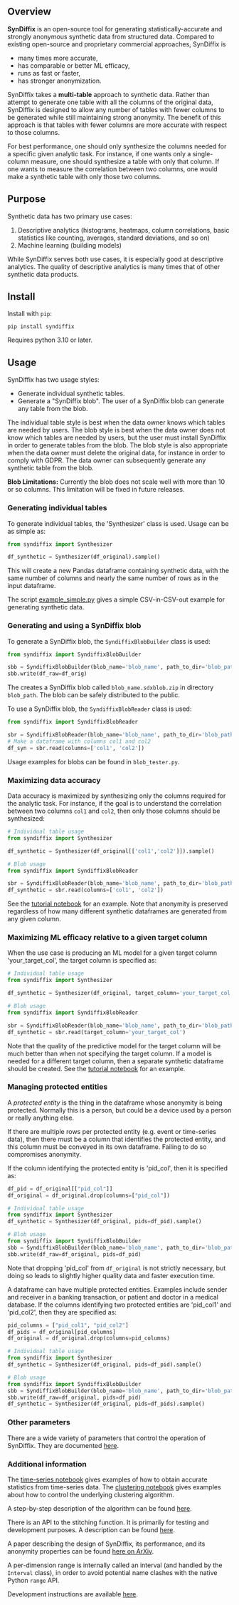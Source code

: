 ## Overview

**SynDiffix** is an open-source tool for generating statistically-accurate and strongly anonymous synthetic data from structured data. Compared to existing open-source and proprietary commercial approaches, SynDiffix is

- many times more accurate,
- has comparable or better ML efficacy,
- runs as fast or faster,
- has stronger anonymization.

SynDiffix takes a **multi-table** approach to synthetic data. Rather than attempt to generate one table with all the columns of the original data, SynDiffix is designed to allow any number of tables with fewer columns to be generated while still maintaining strong anonymity. The benefit of this approach is that tables with fewer columns are more accurate with respect to those columns.

For best performance, one should only synthesize the columns needed for a specific given analytic task. For instance, if one wants only a single-column measure, one should synthesize a table with only that column. If one wants to measure the correlation between two columns, one would make a synthetic table with only those two columns.

## Purpose

Synthetic data has two primary use cases:

1. Descriptive analytics (histograms, heatmaps, column correlations, basic statistics like counting, averages, standard deviations, and so on)
2. Machine learning (building models)

While SynDiffix serves both use cases, it is especially good at descriptive analytics. The quality of descriptive analytics is many times that of other synthetic data products.

## Install

Install with `pip`:

`pip install syndiffix`

Requires python 3.10 or later.

## Usage

SynDiffix has two usage styles:
- Generate individual synthetic tables.
- Generate a "SynDiffix blob". The user of a SynDiffix blob can generate any table from the blob.

The individual table style is best when the data owner knows which tables are needed by users. The blob style is best when the data owner does not know which tables are needed by users, but the user must install SynDiffix in order to generate tables from the blob. The blob style is also appropriate when the data owner must delete the original data, for instance in order to comply with GDPR. The data owner can subsequently generate any synthetic table from the blob.

**Blob Limitations:** Currently the blob does not scale well with more than 10 or so columns. This limitation will be fixed in future releases.

### Generating individual tables

To generate individual tables, the 'Synthesizer' class is used. Usage can be as simple as:

```py
from syndiffix import Synthesizer

df_synthetic = Synthesizer(df_original).sample()
```

This will create a new Pandas dataframe containing synthetic data, with the same number of columns and nearly the same number of rows as in the input dataframe.

The script [example_simple.py](example_simple.py) gives a simple CSV-in-CSV-out example for generating synthetic data.

### Generating and using a SynDiffix blob

To generate a SynDiffix blob, the `SyndiffixBlobBuilder` class is used:

```py
from syndiffix import SyndiffixBlobBuilder

sbb = SyndiffixBlobBuilder(blob_name='blob_name', path_to_dir='blob_path')
sbb.write(df_raw=df_orig)
```

The creates a SynDiffix blob called `blob_name.sdxblob.zip` in directory `blob_path`. The blob can be safely distributed to the public.

To use a SynDiffix blob, the `SyndiffixBlobReader` class is used:

```py
from syndiffix import SyndiffixBlobReader

sbr = SyndiffixBlobReader(blob_name='blob_name', path_to_dir='blob_path')
# Make a dataframe with columns col1 and col2
df_syn = sbr.read(columns=['col1', 'col2'])
```

Usage examples for blobs can be found in `blob_tester.py`.

### Maximizing data accuracy

Data accuracy is maximized by synthesizing only the columns required for the analytic task. For instance, if the goal is to understand the correlation between two columns `col1` and `col2`, then only those columns should be synthesized:

```py
# Individual table usage
from syndiffix import Synthesizer

df_synthetic = Synthesizer(df_original[['col1','col2']]).sample()
```

```py
# Blob usage
from syndiffix import SyndiffixBlobReader

sbr = SyndiffixBlobReader(blob_name='blob_name', path_to_dir='blob_path')
df_synthetic = sbr.read(columns=['col1', 'col2'])
```

See the [tutorial notebook](docs/tutorial.ipynb) for an example. Note that anonymity is preserved regardless of how many different synthetic dataframes are generated from any given column.

### Maximizing ML efficacy relative to a given target column

When the use case is producing an ML model for a given target column 'your_target_col', the target column is specified as:

```py
# Individual table usage
from syndiffix import Synthesizer

df_synthetic = Synthesizer(df_original, target_column='your_target_col')
```

```py
# Blob usage
from syndiffix import SyndiffixBlobReader

sbr = SyndiffixBlobReader(blob_name='blob_name', path_to_dir='blob_path')
df_synthetic = sbr.read(target_column='your_target_col')
```

Note that the quality of the predictive model for the target column will be much better than when not specifying the target column. If a model is needed for a different target column, then a separate synthetic dataframe should be created. See the [tutorial notebook](docs/tutorial.ipynb) for an example.

### Managing protected entities

A *protected entity* is the thing in the dataframe whose anonymity is being protected. Normally this is a person, but could be a device used by a person or really anything else.

If there are multiple rows per protected entity (e.g. event or time-series data), then there must be a column that identifies the protected entity, and this column must be conveyed in its own dataframe. Failing to do so compromises anonymity.

If the column identifying the protected entity is 'pid_col', then it is specified as:

```py
df_pid = df_original[["pid_col"]]
df_original = df_original.drop(columns=["pid_col"])

# Individual table usage
from syndiffix import Synthesizer
df_synthetic = Synthesizer(df_original, pids=df_pid).sample()

# Blob usage
from syndiffix import SyndiffixBlobBuilder
sbb = SyndiffixBlobBuilder(blob_name='blob_name', path_to_dir='blob_path')
sbb.write(df_raw=df_original, pids=df_pid)
```

Note that dropping 'pid_col' from `df_original` is not strictly necessary, but doing so leads to slightly higher quality data and faster execution time.

A dataframe can have multiple protected entities. Examples include sender and receiver in a banking transaction, or patient and doctor in a medical database. If the columns identifying two protected entities are 'pid_col1' and 'pid_col2', then they are specified as:

```py
pid_columns = ["pid_col1", "pid_col2"]
df_pids = df_original[pid_columns]
df_original = df_original.drop(columns=pid_columns)

# Individual table usage
from syndiffix import Synthesizer
df_synthetic = Synthesizer(df_original, pids=df_pid).sample()

# Blob usage
from syndiffix import SyndiffixBlobBuilder
sbb = SyndiffixBlobBuilder(blob_name='blob_name', path_to_dir='blob_path')
sbb.write(df_raw=df_original, pids=df_pid)
df_synthetic = Synthesizer(df_original, pids=df_pids).sample()
```

### Other parameters

There are a wide variety of parameters that control the operation of SynDiffix. They are documented [here](docs/parameters.md).

### Additional information

The [time-series notebook](docs/time-series.ipynb) gives examples of how to obtain accurate statistics from time-series data. The [clustering notebook](docs/clustering.ipynb) gives examples about how to control the underlying clustering algorithm.

A step-by-step description of the algorithm can be found [here](docs/algorithm.md).

There is an API to the stitching function. It is primarily for testing and development purposes. A description can be found [here](docs/stitching-api.md).

A paper describing the design of SynDiffix, its performance, and its anonymity properties can be found
[here on ArXiv](https://arxiv.org/abs/2311.09628).

A per-dimension range is internally called an interval (and handled by the `Interval` class), in order to avoid
potential name clashes with the native Python `range` API.

Development instructions are available [here](docs/development.md).
